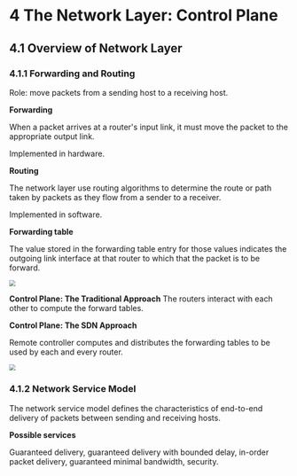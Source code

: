 # 4 The Network Layer: Control Plane

## 4.1 Overview of Network Layer

### 4.1.1 Forwarding and Routing

Role: move packets from a sending host to a receiving host.

**Forwarding**

When a packet arrives at a router's input link, it must move the packet to the appropriate output link.

Implemented in hardware.

**Routing**

The network layer use routing algorithms to determine the route or path taken by packets as they flow from a sender to a receiver.

Implemented in software.

**Forwarding table**

The value stored in the forwarding table entry for those values indicates the outgoing link interface at that router to which that the packet is to be forward.

 <img src="./image/4.2.PNG" style="zoom:70%;" />

**Control Plane: The Traditional Approach**
The routers interact with each other to compute the forward tables.

**Control Plane: The SDN Approach**

Remote controller computes and distributes the forwarding tables to be used by each and every router.

 <img src="./image/4.3.PNG" style="zoom:70%;" />

### 4.1.2 Network Service Model

The network service model defines the characteristics of end-to-end delivery of packets between sending and receiving hosts.

**Possible services**

Guaranteed delivery, guaranteed delivery with bounded delay, in-order packet delivery, guaranteed minimal bandwidth, security.

